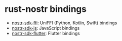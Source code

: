 # rust-nostr bindings

* [nostr-sdk-ffi](./nostr-sdk-ffi): UniFFI (Python, Kotlin, Swift) bindings
* [nostr-sdk-js](https://github.com/rust-nostr/nostr-sdk-js): JavaScript bindings
* [nostr-sdk-flutter](https://github.com/rust-nostr/nostr-sdk-flutter): Flutter bindings
